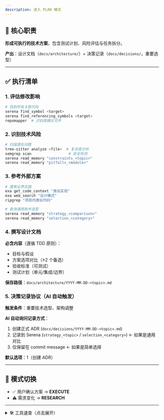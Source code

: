 ```yaml
---
description: 进入 PLAN 模式
---
```


## 🎨 核心职责

**形成可执行的技术方案**，包含测试计划、风险评估与任务拆分。

**产出**：设计文档（`docs/architecture/`）+ 决策记录（`docs/decisions/`，重要选型）

---

## ✅ 执行清单

### 1. 评估修改影响
```bash
# 找到所有关联代码
serena find_symbol <target>
serena find_referencing_symbols <target>
repomapper  # 识别高耦合文件
```

### 2. 识别技术风险
```bash
# 扫描潜在问题
tree-sitter analyze <file>  # 复杂度分析
semgrep scan                 # 安全检测
serena read_memory "constraints_<topic>"
serena read_memory "pitfalls_<module>"
```

### 3. 参考外部方案
```bash
# 搜索业界实践
exa get_code_context "类似实现"
exa web_search "设计模式"
ripgrep "项目内类似代码"

# 查询通用技术选型
serena read_memory "strategy_<comparison>"
serena read_memory "selection_<category>"
```

### 4. 撰写设计文档
**必含内容**（遵循 TDD 原则）：
- 目标与假设
- 方案选项对比（≥2 个备选）
- 验收标准（可测试）
- 测试计划（单元/集成/边界）

**保存路径**：`docs/architecture/YYYY-MM-DD-<topic>.md`

### 5. 决策记录协议（AI 自动触发）
**触发条件**：重要技术选型、架构调整

**AI 自动询问记录方式**：
1. 创建正式 ADR (`docs/decisions/YYYY-MM-DD-<topic>.md`)
2. 记录到 Serena (`strategy_<topic>` / `selection_<category>`) ← 如果是通用对比
3. 仅保留在 commit message ← 如果是简单选择

**默认选项**：1（创建 ADR）

---

## 🔄 模式切换

- ✅ 用户确认方案 → **EXECUTE**
- ⚠️ 需求变化 → **RESEARCH**

---

<details>
<summary>🛠️ 工具速查（点击展开）</summary>

| 工具 | 用途 | 关键能力 |
|------|------|---------|
| **serena** | 符号级影响分析 | 找调用者、查约束 |
| **repomapper** | 识别高耦合模块 | PageRank 算法 |
| **tree-sitter** | 语法与复杂度 | AST 分析 |
| **semgrep** | 安全风险扫描 | 代码质量检测 |
| **exa** | 外部方案搜索 | 10 亿+ 代码库 |

</details>
